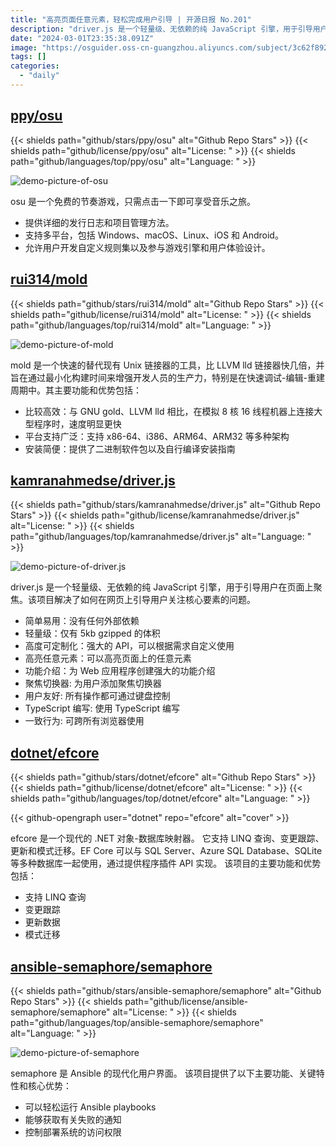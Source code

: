 ```yaml
---
title: "高亮页面任意元素，轻松完成用户引导 | 开源日报 No.201"
description: "driver.js 是一个轻量级、无依赖的纯 JavaScript 引擎，用于引导用户在页面上聚焦。该项目解决了如何在网页上引导用户关注核心要素的问题。"
date: "2024-03-01T23:35:38.091Z"
image: "https://osguider.oss-cn-guangzhou.aliyuncs.com/subject/3c62f8926e2bf0eb4e5a98912ad88d82.png"
tags: []
categories:
  - "daily"
---
```


## [ppy/osu](https://github.com/ppy/osu)

{{< shields path="github/stars/ppy/osu" alt="Github Repo Stars" >}} {{< shields path="github/license/ppy/osu" alt="License: " >}} {{< shields path="github/languages/top/ppy/osu" alt="Language: " >}}

![demo-picture-of-osu](https://static.osguider.com/subject/github/ppy/osu/681197b559925da96144bb6591a7ca44.png)

osu 是一个免费的节奏游戏，只需点击一下即可享受音乐之旅。

- 提供详细的发行日志和项目管理方法。
- 支持多平台，包括 Windows、macOS、Linux、iOS 和 Android。
- 允许用户开发自定义规则集以及参与游戏引擎和用户体验设计。
  
## [rui314/mold](https://github.com/rui314/mold)

{{< shields path="github/stars/rui314/mold" alt="Github Repo Stars" >}} {{< shields path="github/license/rui314/mold" alt="License: " >}} {{< shields path="github/languages/top/rui314/mold" alt="Language: " >}}

![demo-picture-of-mold](https://osguider.oss-cn-guangzhou.aliyuncs.com/subject/62f5d64e110fb3c6a9af669ccb1357f7.png)

mold 是一个快速的替代现有 Unix 链接器的工具，比 LLVM lld 链接器快几倍，并旨在通过最小化构建时间来增强开发人员的生产力，特别是在快速调试-编辑-重建周期中。其主要功能和优势包括：

- 比较高效：与 GNU gold、LLVM lld 相比，在模拟 8 核 16 线程机器上连接大型程序时，速度明显更快
- 平台支持广泛：支持 x86-64、i386、ARM64、ARM32 等多种架构
- 安装简便：提供了二进制软件包以及自行编译安装指南
  
## [kamranahmedse/driver.js](https://github.com/kamranahmedse/driver.js)

{{< shields path="github/stars/kamranahmedse/driver.js" alt="Github Repo Stars" >}} {{< shields path="github/license/kamranahmedse/driver.js" alt="License: " >}} {{< shields path="github/languages/top/kamranahmedse/driver.js" alt="Language: " >}}

![demo-picture-of-driver.js](https://picgo-daily.oss-cn-guangzhou.aliyuncs.com/picgo-daily/2024/75b636333fa42f12c9a93520e6cd3f3a.png)

driver.js 是一个轻量级、无依赖的纯 JavaScript 引擎，用于引导用户在页面上聚焦。该项目解决了如何在网页上引导用户关注核心要素的问题。

- 简单易用：没有任何外部依赖
- 轻量级：仅有 5kb gzipped 的体积
- 高度可定制化：强大的 API，可以根据需求自定义使用
- 高亮任意元素：可以高亮页面上的任意元素
- 功能介绍：为 Web 应用程序创建强大的功能介绍
- 聚焦切换器: 为用户添加聚焦切换器
- 用户友好: 所有操作都可通过键盘控制
- TypeScript 编写: 使用 TypeScript 编写
- 一致行为: 可跨所有浏览器使用
  
## [dotnet/efcore](https://github.com/dotnet/efcore)

{{< shields path="github/stars/dotnet/efcore" alt="Github Repo Stars" >}} {{< shields path="github/license/dotnet/efcore" alt="License: " >}} {{< shields path="github/languages/top/dotnet/efcore" alt="Language: " >}}

{{< github-opengraph user="dotnet" repo="efcore" alt="cover" >}}

efcore 是一个现代的 .NET 对象-数据库映射器。
它支持 LINQ 查询、变更跟踪、更新和模式迁移。EF Core 可以与 SQL Server、Azure SQL Database、SQLite 等多种数据库一起使用，通过提供程序插件 API 实现。
该项目的主要功能和优势包括：

- 支持 LINQ 查询
- 变更跟踪
- 更新数据
- 模式迁移
  
## [ansible-semaphore/semaphore](https://github.com/ansible-semaphore/semaphore)

{{< shields path="github/stars/ansible-semaphore/semaphore" alt="Github Repo Stars" >}} {{< shields path="github/license/ansible-semaphore/semaphore" alt="License: " >}} {{< shields path="github/languages/top/ansible-semaphore/semaphore" alt="Language: " >}}

![demo-picture-of-semaphore](https://static.osguider.com/subject/github/ansible-semaphore/semaphore/4a630279165cc1175eae228fb8293745.png)

semaphore 是 Ansible 的现代化用户界面。
该项目提供了以下主要功能、关键特性和核心优势：

- 可以轻松运行 Ansible playbooks
- 能够获取有关失败的通知
- 控制部署系统的访问权限
  
